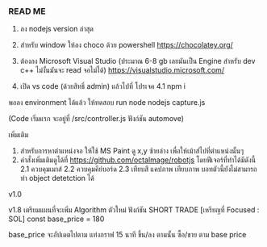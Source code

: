 ### READ ME ###
1. ลง nodejs version ล่าสุด
2. สำหรับ window ให้ลง choco ด้วย powershell
https://chocolatey.org/

3. ต้องลง Microsoft Visual Studio (ประมาณ 6-8 gb เลยมันเป็น Engine สำหรับ dev c++  ไม่งั้นมันจะ read จอไม่ได้)
https://visualstudio.microsoft.com/

4. เปิด vs code (ด้วยสิทธิ์ admin) แล้วไปที่ โปรเจค
4.1 npm i

พอลง environment ได้แล้ว ให้ทดสอบ run node
nodejs capture.js

(Code เริ่มแรก จะอยู่ที่ /src/controller.js ฟังก์ชัน automove)

เพิ่มเติม
1. สำหรับการหาตำแหน่งจอ ให้ใช้ MS Paint ดู x,y ซ้ายล่าง เพื่อให้เม้าส์ไปที่ตำแหน่งนั้นๆ
2. คำสั่งเพิ่มเติมดูได้ที่ https://github.com/octalmage/robotjs 
   โดยฟีเจอร์ที่ทำได้มีดังนี้
2.1 ควบคุมเมาส์
2.2 ควบคุมคีย์บอร์ด
2.3 เทียบสี แคปภาพ เทียบภาพ บอทตัวนี้ยังไม่สามารถทำ object detetction ได้

v1.0

v1.8
เตรียมแผนที่จะเพิ่ม Algorithm ตัวใหม่
ฟังก์ชัน SHORT TRADE [เหรียญที่ Focused : SOL]
const base_price = 180

base_price จะอัปเดตไปตาม แท่งกราฟ 15 นาที ขึ้น/ลง ตามนั้น ซื้อ/ขาย ตาม base price 
